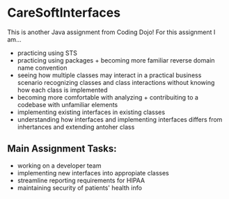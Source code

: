 # CareSoftInterfaces

This is another Java assignment from Coding Dojo! For this assignment I am...
  - practicing using STS
  - practicing using packages + becoming more familiar reverse domain name convention
  - seeing how multiple classes may interact in a practical business scenario
  recognizing classes and class interactions without knowing how each class is implemented
  - becoming more comfortable with analyzing + contribuiting to a codebase with unfamiliar elements
  - implementing existing interfaces in existing classes
  - understanding how interfaces and implementing interfaces differs from inhertances and extending antoher class
  
## Main Assignment Tasks:
- working on a developer team
- implementing new interfaces into appropiate classes
- streamline reporting requirements for HIPAA
- maintaining security of patients' health info
